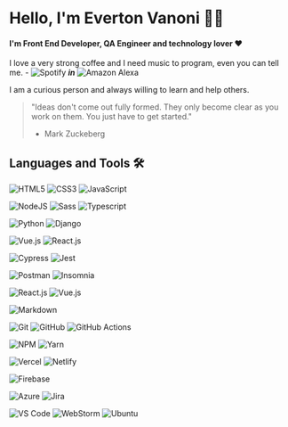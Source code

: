 # Hello, I'm Everton Vanoni 👨‍💻

#### I'm Front End Developer, QA Engineer and technology lover ❤

I love a very strong coffee and I need music to program, even you can tell me. - 
![Spotify](https://img.shields.io/badge/Spotify-1ED760?style=flat&for-the-badge&logo=spotify&logoColor=white) ***in***
![Amazon Alexa](https://img.shields.io/badge/amazon%20alexa-52b5f7?style=flat&for-the-badge&logo=amazon%20alexa&logoColor=white)

I am a curious person and always willing to learn and help others.

>
> "Ideas don't come out fully formed. They only become clear as you work on them. You just have to get started."
> - Mark Zuckeberg
>

## Languages and Tools 🛠

![HTML5](https://img.shields.io/badge/-HTML5-%23E44D27?style=flat-square&logo=html5&logoColor=ffffff)
![CSS3](https://img.shields.io/badge/-CSS3-%231572B6?style=flat-square&logo=css3)
![JavaScript](https://img.shields.io/badge/-JavaScript-%23F7DF1C?style=flat-square&logo=javascript&logoColor=000000&labelColor=%23F7DF1C&color=%23FFCE5A)

![NodeJS](https://img.shields.io/badge/-Nodejs-339933?style=flat-square&logo=Node.js&logoColor=ffffff)
![Sass](https://img.shields.io/badge/-Sass-%23CC6699?style=flat-square&logo=sass&logoColor=ffffff)
![Typescript](https://img.shields.io/badge/-TypeScript-%23F7DF1C?style=flat-square&logo=typescript&logoColor=ffffff&labelColor=%23017acb&color=%23017acb)

![Python](https://img.shields.io/badge/python-3670A0?style=flat&for-the-badge&logo=python&logoColor=ffdd54)
![Django](https://img.shields.io/badge/django-%23092E20.svg?style=flat&for-the-badge&logo=django&logoColor=white)

![Vue.js](https://img.shields.io/badge/-Vue.js-%2300c27d?style=flat-square&logo=vue.js&logoColor=ffffff)
![React.js](https://img.shields.io/badge/-ReactJs-61DAFB?logo=react)

![Cypress](https://img.shields.io/badge/-Cypress-3b3738?style=flat-square&logo=cypress&logoColor=fff)
![Jest](https://img.shields.io/badge/-Jest-3b3738?style=flat-square&logo=jest&logoColor=c53c15)

![Postman](https://img.shields.io/badge/Postman-FF6C37?style=flat&for-the-badge&logo=postman&logoColor=white)
![Insomnia](https://img.shields.io/badge/Insomnia-black?style=flat&for-the-badge&logo=insomnia&logoColor=white)

![React.js](https://img.shields.io/badge/Vite-B73BFE?style=flat-square&logo=vite&logoColor=FFD62E)
![Vue.js](https://img.shields.io/badge/storybook-FF4785?style=flat-square&logo=storybook&logoColor=white)

![Markdown](https://img.shields.io/badge/markdown-%23000000.svg?style=flat&for-the-badge&logo=markdown&logoColor=white)

![Git](https://img.shields.io/badge/-Git-%23F05032?style=flat-square&logo=git&logoColor=%23ffffff)
![GitHub](https://img.shields.io/badge/-GitHub-181717?style=flat-square&logo=github)
![GitHub Actions](https://img.shields.io/badge/github%20actions-%232671E5.svg?style=flat&for-the-badge&logo=githubactions&logoColor=white)

![NPM](https://img.shields.io/badge/-npm-CB3837?style=flat-square&logo=npm)
![Yarn](https://img.shields.io/badge/-yarn-2d8dbd?style=flat-square&logo=yarn&logoColor=fff)

![Vercel](https://img.shields.io/badge/vercel-%23000000.svg?style=flat&for-the-badge&logo=vercel&logoColor=white)
![Netlify](https://img.shields.io/badge/netlify-%23000000.svg?style=flat&for-the-badge&logo=netlify&logoColor=white)

![Firebase](https://img.shields.io/badge/firebase-%23039BE5.svg?style=flat&for-the-badge&logo=firebase)

![Azure](https://img.shields.io/badge/azure-%230072C6.svg?style=flat&for-the-badge&logo=microsoftazure&logoColor=white)
![Jira](https://img.shields.io/badge/jira-%230A0FFF.svg?style=flat&for-the-badge&logo=jira&logoColor=white)

![VS Code](https://img.shields.io/badge/-VS%20Code-007ACC?style=flat-square&logo=visual-studio-code&logoColor=ffffff)
![WebStorm](https://img.shields.io/badge/WebStorm-000000?style=flat-square&logo=WebStorm&logoColor=white)
![Ubuntu](https://img.shields.io/badge/Ubuntu-E95420?style=flat-square&logo=ubuntu&logoColor=white)
